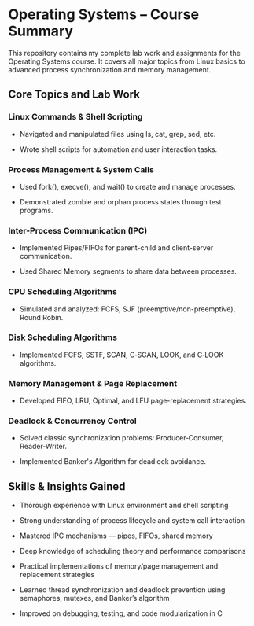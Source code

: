 # Operating Systems – Course Summary
This repository contains my complete lab work and assignments for the Operating Systems course. It covers all major topics from Linux basics to advanced process synchronization and memory management.

## Core Topics and Lab Work
### Linux Commands & Shell Scripting

- Navigated and manipulated files using ls, cat, grep, sed, etc.

- Wrote shell scripts for automation and user interaction tasks.

### Process Management & System Calls

- Used fork(), execve(), and wait() to create and manage processes.

- Demonstrated zombie and orphan process states through test programs.

### Inter-Process Communication (IPC)

- Implemented Pipes/FIFOs for parent-child and client-server communication.

- Used Shared Memory segments to share data between processes.

### CPU Scheduling Algorithms

- Simulated and analyzed: FCFS, SJF (preemptive/non-preemptive), Round Robin.

### Disk Scheduling Algorithms

- Implemented FCFS, SSTF, SCAN, C‑SCAN, LOOK, and C‑LOOK algorithms.

### Memory Management & Page Replacement

- Developed FIFO, LRU, Optimal, and LFU page-replacement strategies.

### Deadlock & Concurrency Control

- Solved classic synchronization problems: Producer‑Consumer, Reader‑Writer.

- Implemented Banker's Algorithm for deadlock avoidance.

## Skills & Insights Gained
- Thorough experience with Linux environment and shell scripting

- Strong understanding of process lifecycle and system call interaction

- Mastered IPC mechanisms — pipes, FIFOs, shared memory

- Deep knowledge of scheduling theory and performance comparisons

- Practical implementations of memory/page management and replacement strategies

- Learned thread synchronization and deadlock prevention using semaphores, mutexes, and Banker’s algorithm

- Improved on debugging, testing, and code modularization in C



